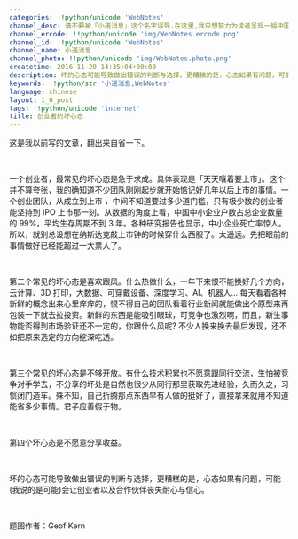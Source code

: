 ```yaml
---
categories: !!python/unicode 'WebNotes'
channel_desc: 请不要被「小道消息」这个名字误导.在这里,我只想努力为读者呈现一幅中国互联网的清明上河图.
channel_ercode: !!python/unicode 'img/WebNotes.ercode.png'
channel_id: !!python/unicode 'WebNotes'
channel_name: 小道消息
channel_photo: !!python/unicode 'img/WebNotes.photo.png'
createtime: 2016-11-20 14:35:04+00:00
description: 坏的心态可能导致做出错误的判断与选择，更糟糕的是，心态如果有问题，可能会让创业者丧失耐心与信心。
keywords: !!python/str '小道消息,WebNotes'
language: chinese
layout: 1_0_post
tags: !!python/unicode 'internet'
title: 创业者的坏心态
---
```

<div class="rich_media_content" id="js_content">
<p>
         这是我以前写的文章，翻出来自省一下。
        </p>
<p>
<br/>
</p>
<p>
         一个创业者，最常见的坏心态是急于求成。具体表现是「天天嚷着要上市」。这个并不算夸张，我的确知道不少团队刚刚起步就开始惦记好几年以后上市的事情。一个创业团队，从成立到上市 ，中间不知道要过多少道门槛，只有极少数的创业者能坚持到 IPO 上市那一刻。从数据的角度上看，中国中小企业户数占总企业数量的 99%，平均生存周期不到 3 年。各种研究报告也显示，中小企业死亡率惊人。所以，就别总设想在纳斯达克敲上市钟的时候穿什么西服了。太遥远。先把眼前的事情做好已经能超过一大票人了。
        </p>
<p>
<br/>
</p>
<p>
         第二个常见的坏心态是喜欢跟风。什么热做什么，一年下来恨不能换好几个方向，云计算、3D 打印，大数据、可穿戴设备、深度学习、AI、机器人… 每天看着各种新鲜的概念出来心里痒痒的，恨不得自己的团队看着行业新闻就能做出个原型来再包装一下就去拉投资。新鲜的东西是能吸引眼球，可竞争也激烈啊，而且，新生事物能否得到市场验证还不一定的，你跟什么风呢? 不少人换来换去最后发现，还不如把原来选定的方向挖深吃透。
        </p>
<p>
<br/>
</p>
<p>
         第三个常见的坏心态是不够开放。有什么技术积累也不愿意跟同行交流，生怕被竞争对手学去，不分享的坏处是自然也很少从同行那里获取先进经验，久而久之，习惯闭门造车。殊不知，自己折腾那点东西早有人做的挺好了，直接拿来就用不知道能省多少事情。君子应善假于物。
        </p>
<p>
<br/>
</p>
<p>
         第四个坏心态是不愿意分享收益。
        </p>
<p>
<br/>
</p>
<p>
         坏的心态可能导致做出错误的判断与选择，更糟糕的是，心态如果有问题，可能(我说的是可能)会让创业者以及合作伙伴丧失耐心与信心。
        </p>
<p>
<br/>
</p>
<p>
         题图作者：Geof Kern
        </p>
<p>
<br/>
</p>
</div>